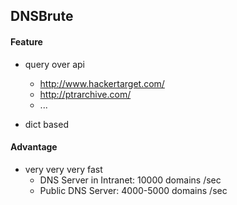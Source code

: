 ## DNSBrute

#### Feature
- query over api
    - http://www.hackertarget.com/
    - http://ptrarchive.com/
    - ...

- dict based

#### Advantage
- very very very fast
    - DNS Server in Intranet: 10000 domains /sec
    - Public DNS Server: 4000-5000 domains /sec
